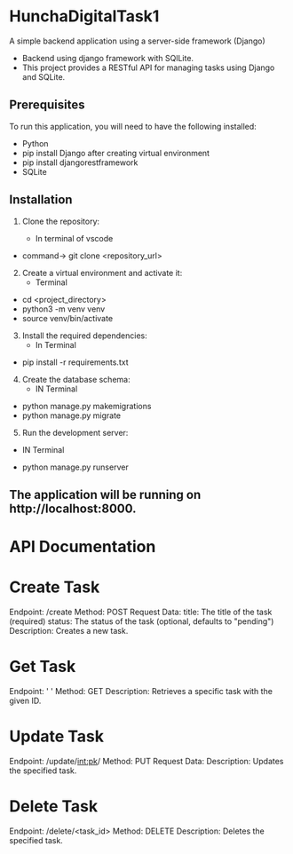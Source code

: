 # HunchaDigitalTask1
A simple backend application using a server-side framework (Django)
- Backend using django framework with SQlLite.
- This project provides a RESTful API for managing tasks using Django and SQLite.

## Prerequisites

To run this application, you will need to have the following installed:

* Python 
* pip install Django after creating virtual environment
* pip install djangorestframework
* SQLite
  
## Installation

1. Clone the repository:
   
   - In terminal of vscode
* command-> git clone <repository_url>

2. Create a virtual environment and activate it:
   - Terminal
* cd <project_directory>
* python3 -m venv venv
* source venv/bin/activate

3. Install the required dependencies:
   - In Terminal
* pip install -r requirements.txt

4. Create the database schema:
   - IN Terminal
* python manage.py makemigrations
* python manage.py migrate

5. Run the development server:
-  IN Terminal
* python manage.py runserver


## The application will be running on http://localhost:8000.

# API Documentation

# Create Task
Endpoint: /create
Method: POST
Request Data:
title: The title of the task (required)
status: The status of the task (optional, defaults to "pending")
Description: Creates a new task.

# Get Task
Endpoint: ' '
Method: GET
Description: Retrieves a specific task with the given ID.

# Update Task
Endpoint: /update/<int:pk>/
Method: PUT
Request Data:
Description: Updates the specified task.

# Delete Task
Endpoint: /delete/<task_id>
Method: DELETE
Description: Deletes the specified task.


